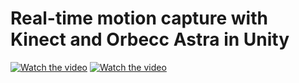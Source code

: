 # Real-time motion capture with Kinect and Orbecc Astra in Unity

[![Watch the video](https://img.youtube.com/vi/9z2wXfA_G7k/hqdefault.jpg)](https://youtu.be/9z2wXfA_G7k)
[![Watch the video](https://img.youtube.com/vi/E9UBgn78kn4/hqdefault.jpg)](https://youtu.be/E9UBgn78kn4)
